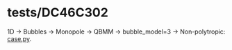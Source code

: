 # tests/DC46C302

1D -> Bubbles -> Monopole -> QBMM -> bubble_model=3 -> Non-polytropic: [case.py](case.py).
